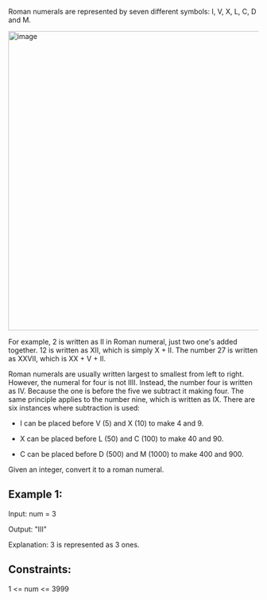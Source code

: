 Roman numerals are represented by seven different symbols: I, V, X, L, C, D and M.

<img width="602" alt="image" src="https://user-images.githubusercontent.com/78480767/224792274-ae7d2854-7f4c-4041-87ed-a8d9b85dbdd2.png">

For example, 2 is written as II in Roman numeral, just two one's added together. 12 is written as XII, which is simply X + II. The number 27 is written as XXVII, which is XX + V + II.

Roman numerals are usually written largest to smallest from left to right. However, the numeral for four is not IIII. Instead, the number four is written as IV. Because the one is before the five we subtract it making four. The same principle applies to the number nine, which is written as IX. There are six instances where subtraction is used:

* I can be placed before V (5) and X (10) to make 4 and 9. 

* X can be placed before L (50) and C (100) to make 40 and 90. 

* C can be placed before D (500) and M (1000) to make 400 and 900.

Given an integer, convert it to a roman numeral.


## Example 1:

Input: num = 3

Output: "III"

Explanation: 3 is represented as 3 ones.

## Constraints:

1 <= num <= 3999
